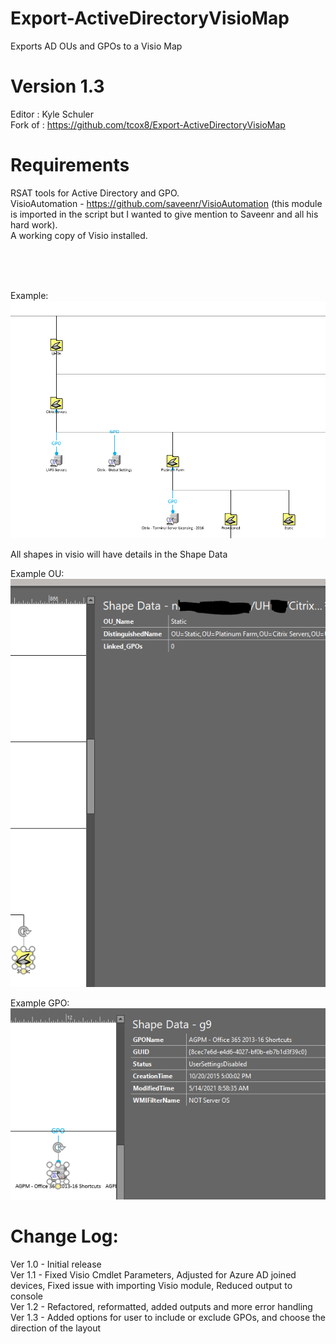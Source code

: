 # Export-ActiveDirectoryVisioMap
Exports AD OUs and GPOs to a Visio Map

# Version 1.3
Editor : Kyle Schuler</br>
Fork of : https://github.com/tcox8/Export-ActiveDirectoryVisioMap

# Requirements
RSAT tools for Active Directory and GPO. </br>
VisioAutomation - https://github.com/saveenr/VisioAutomation  (this module is imported in the script but I wanted to give mention to Saveenr and all his hard work). </br>
A working copy of Visio installed.

</br>
</br>
</br>

Example:
![Example Picture](ExampleImages/ExamplePicture.PNG?raw=true)


All shapes in visio will have details in the Shape Data

Example OU:
![Example OU Details](ExampleImages/ExampleOUdetails.png?raw=true)

Example GPO:
![Example GPO Details](ExampleImages/ExampleGPOdetails.png?raw=true)


# Change Log: 
Ver 1.0 - Initial release</br>
Ver 1.1 - Fixed Visio Cmdlet Parameters, Adjusted for Azure AD joined devices, Fixed issue with importing Visio module, Reduced output to console</br>
Ver 1.2 - Refactored, reformatted, added outputs and more error handling</br>
Ver 1.3 - Added options for user to include or exclude GPOs, and choose the direction of the layout</br>